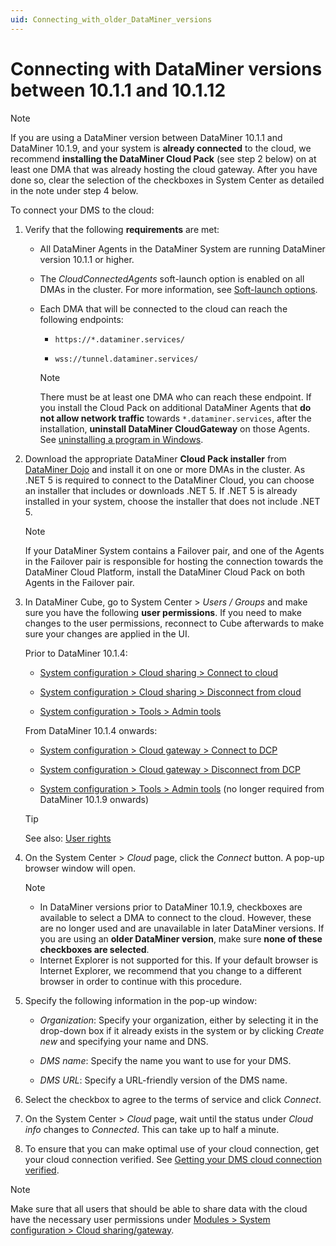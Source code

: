 ```yaml
---
uid: Connecting_with_older_DataMiner_versions
---
```


# Connecting with DataMiner versions between 10.1.1 and 10.1.12

> [!NOTE]
> If you are using a DataMiner version between DataMiner 10.1.1 and DataMiner 10.1.9, and your system is **already connected** to the cloud, we recommend **installing the DataMiner Cloud Pack** (see step 2 below) on at least one DMA that was already hosting the cloud gateway. After you have done so, clear the selection of the checkboxes in System Center as detailed in the note under step 4 below.

To connect your DMS to the cloud:

1. Verify that the following **requirements** are met:

   - All DataMiner Agents in the DataMiner System are running DataMiner version 10.1.1 or higher.

   - The *CloudConnectedAgents* soft-launch option is enabled on all DMAs in the cluster. For more information, see [Soft-launch options](xref:SoftLaunchOptions).

   - Each DMA that will be connected to the cloud can reach the following endpoints:

     - ``https://*.dataminer.services/``

     - ``wss://tunnel.dataminer.services/``

      > [!NOTE]
      > There must be at least one DMA who can reach these endpoint. If you install the Cloud Pack on additional DataMiner Agents that **do not allow network traffic** towards `*.dataminer.services`, after the installation, **uninstall DataMiner CloudGateway** on those Agents. See [uninstalling a program in Windows](https://support.microsoft.com/en-us/windows/uninstall-or-remove-apps-and-programs-in-windows-4b55f974-2cc6-2d2b-d092-5905080eaf98).

1. Download the appropriate DataMiner **Cloud Pack installer** from [DataMiner Dojo](https://community.dataminer.services/downloads/) and install it on one or more DMAs in the cluster. As .NET 5 is required to connect to the DataMiner Cloud, you can choose an installer that includes or downloads .NET 5. If .NET 5 is already installed in your system, choose the installer that does not include .NET 5.

   > [!NOTE]
   > If your DataMiner System contains a Failover pair, and one of the Agents in the Failover pair is responsible for hosting the connection towards the DataMiner Cloud Platform, install the DataMiner Cloud Pack on both Agents in the Failover pair.

1. In DataMiner Cube, go to System Center \> *Users / Groups* and make sure you have the following **user permissions**. If you need to make changes to the user permissions, reconnect to Cube afterwards to make sure your changes are applied in the UI.

   Prior to DataMiner 10.1.4:

   - [System configuration > Cloud sharing > Connect to cloud](xref:DataMiner_user_permissions#modules--system-configuration--cloud-sharinggateway--connect-to-clouddcp)

   - [System configuration > Cloud sharing > Disconnect from cloud](xref:DataMiner_user_permissions#modules--system-configuration--cloud-sharinggateway--disconnect-from-clouddcp)

   - [System configuration > Tools > Admin tools](xref:DataMiner_user_permissions#modules--system-configuration--tools--admin-tools)

   From DataMiner 10.1.4 onwards:

   - [System configuration > Cloud gateway > Connect to DCP](xref:DataMiner_user_permissions#modules--system-configuration--cloud-sharinggateway--connect-to-clouddcp)

   - [System configuration > Cloud gateway > Disconnect from DCP](xref:DataMiner_user_permissions#modules--system-configuration--cloud-sharinggateway--disconnect-from-clouddcp)

   - [System configuration > Tools > Admin tools](xref:DataMiner_user_permissions#modules--system-configuration--tools--admin-tools) (no longer required from DataMiner 10.1.9 onwards)

   > [!TIP]
   > See also: [User rights](xref:User_rights)

1. On the System Center \> *Cloud* page, click the *Connect* button. A pop-up browser window will open.

   > [!NOTE]
   >
   > - In DataMiner versions prior to DataMiner 10.1.9, checkboxes are available to select a DMA to connect to the cloud. However, these are no longer used and are unavailable in later DataMiner versions. If you are using an **older DataMiner version**, make sure **none of these checkboxes are selected**.
   > - Internet Explorer is not supported for this. If your default browser is Internet Explorer, we recommend that you change to a different browser in order to continue with this procedure.

1. Specify the following information in the pop-up window:

   - *Organization*: Specify your organization, either by selecting it in the drop-down box if it already exists in the system or by clicking *Create new* and specifying your name and DNS.

   - *DMS name*: Specify the name you want to use for your DMS.

   - *DMS URL*: Specify a URL-friendly version of the DMS name.

1. Select the checkbox to agree to the terms of service and click *Connect*.

1. On the System Center \> *Cloud* page, wait until the status under *Cloud info* changes to *Connected*. This can take up to half a minute.

1. To ensure that you can make optimal use of your cloud connection, get your cloud connection verified. See [Getting your DMS cloud connection verified](xref:CloudConnectionVerification).

> [!NOTE]
> Make sure that all users that should be able to share data with the cloud have the necessary user permissions under [Modules > System configuration > Cloud sharing/gateway](xref:DataMiner_user_permissions#modules--system-configuration--cloud-sharinggateway).
